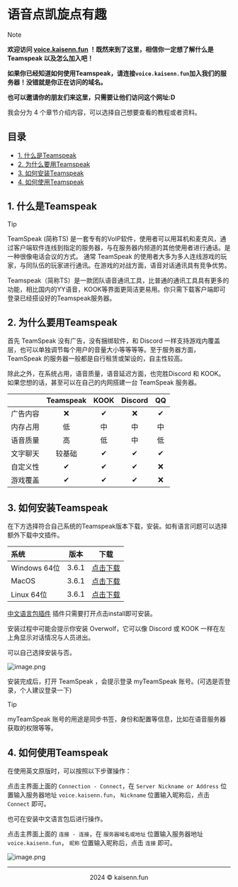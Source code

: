 # 语音点凯旋点有趣
> [!NOTE]
> **欢迎访问 [voice.kaisenn.fun](voice.kaisenn.fun) ！既然来到了这里，相信你一定想了解什么是 Teamspeak 以及怎么加入吧！**

**如果你已经知道如何使用Teamspeak，请连接`voice.kaisenn.fun`加入我们的服务器！没错就是你正在访问的域名。**

**也可以邀请你的朋友们来这里，只需要让他们访问这个网址:D**

我会分为 4 个章节介绍内容，可以选择自己想要查看的教程或者资料。

## 目录
  * [1. 什么是Teamspeak](#1-什么是teamspeak)
  * [2. 为什么要用Teamspeak](#2-为什么要用teamspeak)
  * [3. 如何安装Teamspeak](#3-如何安装teamspeak)
  * [4. 如何使用Teamspeak](#4-如何使用teamspeak)


## 1. 什么是Teamspeak

> [!TIP]
> TeamSpeak (简称TS) 是一套专有的VoIP软件，使用者可以用耳机和麦克风，通过客户端软件连线到指定的服务器，与在服务器内频道的其他使用者进行通话。是一种很像电话会议的方式。 通常 TeamSpeak 的使用者大多为多人连线游戏的玩家，与同队伍的玩家进行通讯。在游戏的对战方面，语音对话通讯具有竞争优势。

Teamspeak（简称TS）是一款团队语音通讯工具，比普通的通讯工具具有更多的功能，相比国内的YY语音，KOOK等界面更简洁更易用。你只需下载客户端即可登录已经搭设好的Teamspeak服务器。

## 2. 为什么要用Teamspeak

首先 TeamSpeak 没有广告，没有捆绑软件，和 Discord 一样支持游戏内覆盖层，也可以单独调节每个用户的音量大小等等等等。至于服务器方面，TeamSpeak 的服务器一般都是自行租赁或架设的，自主性较高。

除此之外，在系统占用，语音质量，语音延迟方面，也完胜Discord 和 KOOK。如果您想的话，甚至可以在自己的内网搭建一台 TeamSpeak 服务器。

| | Teamspeak | KOOK | Discord | QQ |
|-| :----: | :----: | :----: | :----: |
| 广告内容 | ❌ | ✔ | ❌ | ✔ |
| 内存占用 | 低 | 中 | 中 | 中 |
| 语音质量 | 高 | 低 | 中 | 低 |
| 文字聊天 | 较基础 | ✔ | ✔ | ✔ |
| 自定义性 | ✔ | ✔ | ✔ | ❌ |
| 游戏覆盖 | ✔ | ✔ | ✔ | ❌ |

## 3. 如何安装Teamspeak

在下方选择符合自己系统的Teamspeak版本下载，安装。如有语言问题可以选择额外下载中文插件。

| 系统 | 版本 | 下载 |
|:--- | :---: | :---: |
| Windows 64位 | 3.6.1 | [点击下载](https://teamspeak-mirror.wevg.org/releases/client/3.6.1/TeamSpeak3-Client-win64-3.6.1.exe) |
| MacOS | 3.6.1 | [点击下载](https://teamspeak-mirror.wevg.org/releases/client/3.6.1/TeamSpeak3-Client-macosx-3.6.1.dmg) |
| Linux 64位 | 3.6.1 | [点击下载](https://teamspeak-mirror.wevg.org/releases/client/3.6.1/TeamSpeak3-Client-linux_amd64-3.6.1.run) |

[中文语言包插件](https://dl.tmspk.wiki/https:/github.com/VigorousPro/TS3-Translation_zh-CN/releases/download/snapshot/Chinese_Translation_zh-CN.ts3_translation) 插件只需要打开点击install即可安装。

安装过程中可能会提示你安装 Overwolf，它可以像 Discord 或 KOOK 一样在左上角显示对话情况与人员进出。

可以自己选择安装与否。

![image.png](https://i.yecdn.com/images/2019/02/20/644ca90fc1d9308fd6f57cd0f418c72a.png)

安装完成后，打开 TeamSpeak ，会提示登录 myTeamSpeak 账号。(可选是否登录，个人建议登录一下)

> [!TIP]
>myTeamSpeak 账号的用途是同步书签，身份和配置等信息，比如在语音服务器获取的权限等等。

## 4. 如何使用Teamspeak

在使用英文原版时，可以按照以下步骤操作：

点击主界面上面的 `Connection - Connect`，在 `Server Nickname or Address` 位置输入服务器地址 `voice.kaisenn.fun`， `Nickname` 位置输入昵称后，点击 `Connect` 即可。

也可在安装中文语言包后进行操作。

点击主界面上面的 `连接 - 连接`，在 `服务器域名或地址` 位置输入服务器地址 `voice.kaisenn.fun`， `昵称` 位置输入昵称后，点击 `连接` 即可。

![image.png](https://s2.loli.net/2024/03/03/ILtuHE9YUBjxFdO.png)


---
<p align="center">2024 © kaisenn.fun</p>
